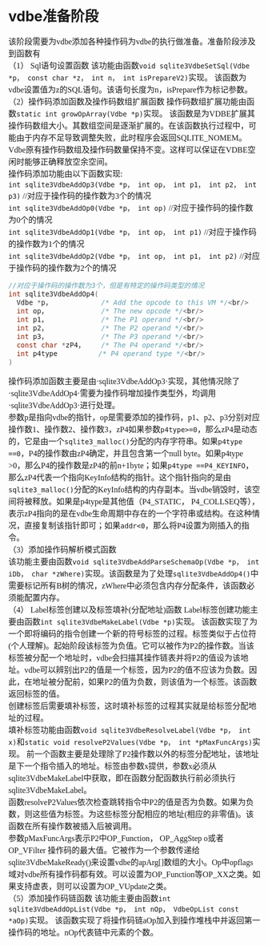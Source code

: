 # vdbe准备阶段
<font face="微软雅黑" size="3px">

该阶段需要为vdbe添加各种操作码为vdbe的执行做准备。准备阶段涉及到函数有  
（1） Sql语句设置函数
该功能由函数`void sqlite3VdbeSetSql(Vdbe *p， const char *z， int n， int isPrepareV2)`实现。
该函数为vdbe设置值为z的SQL语句。该语句长度为n，isPrepare作为标记参数。   
（2）操作码添加函数及操作码数组扩展函数
操作码数组扩展功能由函数`static int growOpArray(Vdbe *p)`实现。
该函数是为VDBE扩展其操作码数组大小。其数组空间是逐渐扩展的。在该函数执行过程中，可能由于内存不足导致调整失败，此时程序会返回SQLITE_NOMEM。Vdbe原有操作码数组及操作码数量保持不变。这样可以保证在VDBE空闲时能够正确释放空余空间。  
操作码添加功能由以下函数实现:  
`int sqlite3VdbeAddOp3(Vdbe *p， int op， int p1， int p2， int p3)` //对应于操作码的操作数为3个的情况  
`int sqlite3VdbeAddOp0(Vdbe *p， int op)` //对应于操作码的操作数为0个的情况  
`int sqlite3VdbeAddOp1(Vdbe *p， int op， int p1)` //对应于操作码的操作数为1个的情况  
`int sqlite3VdbeAddOp2(Vdbe *p， int op， int p1， int p2)` //对应于操作码的操作数为2个的情况  
```c
//对应于操作码的操作数为3个，但是有特定的操作码类型的情况
int sqlite3VdbeAddOp4(
  Vdbe *p，            /* Add the opcode to this VM */<br/>
  int op，             /* The new opcode */<br/>
  int p1，             /* The P1 operand */<br/>
  int p2，             /* The P2 operand */<br/>
  int p3，             /* The P3 operand */<br/>
  const char *zP4，    /* The P4 operand */<br/>
  int p4type          /* P4 operand type */<br/>
)
```
操作码添加函数主要是由·sqlite3VdbeAddOp3·实现，其他情况除了·sqlite3VdbeAddOp4·需要为操作码增加操作类型外，均调用·sqlite3VdbeAddOp3·进行处理。  
参数p是指向vdbe的指针，op是需要添加的操作码，p1、p2、p3分别对应操作数1、操作数2、操作数3，zP4如果参数`p4type>=0`，那么zP4是动态的，它是由一个`sqlite3_malloc()`分配的内存字符串。如果`p4type ==0`，P4的操作数由zP4确定，并且包含第一个null byte。如果p4type >0，那么P4的操作数是zP4的前n+1byte；如果`p4type ==P4_KEYINFO`，那么zP4代表一个指向KeyInfo结构的指针。这个指针指向的是由`sqlite3_malloc()`分配的KeyInfo结构的内存副本。当vdbe销毁时，该空间将被释放。如果是p4type是其他值（P4_STATIC， P4_COLLSEQ等），表示zP4指向的是在vdbe生命周期中存在的一个字符串或结构。在这种情况，直接复制该指针即可；如果`addr<0`，那么将P4设置为刚插入的指令。  
（3）添加操作码解析模式函数  
该功能主要由函数`void sqlite3VdbeAddParseSchemaOp(Vdbe *p， int iDb， char *zWhere)`实现。该函数是为了处理`sqlite3VdbeAddOp4()`中需要标记所有B树的情况，zWhere中必须包含内存分配条件，该函数必须能配置内存。  
（4） Label标签创建以及标签填补(分配地址)函数
Label标签创建功能主要由函数`int sqlite3VdbeMakeLabel(Vdbe *p)`实现。
该函数实现了为一个即将编码的指令创建一个新的符号标签的过程。标签类似于占位符(个人理解)。起始阶段该标签为负值。它可以被作为P2的操作数。当该标签被分配一个地址时，vdbe会扫描其操作链表并将P2的值设为该地址。vdbe可以辨别出P2的值是一个标签，因为P2的值不应该为负数。因此，在地址被分配前，如果P2的值为负数，则该值为一个标签。该函数返回标签的值。  
创建标签后需要填补标签，这时填补标签的过程其实就是给标签分配地址的过程。  
填补标签功能由函数`void sqlite3VdbeResolveLabel(Vdbe *p， int x)`和`static void resolveP2Values(Vdbe *p， int *pMaxFuncArgs)`实现。
前一个函数主要是处理除了P2操作数以外的标签分配地址，该地址是下一个指令插入的地址。标签由参数x提供，参数x必须从sqlite3VdbeMakeLabel中获取，即在函数分配函数执行前必须执行sqlite3VdbeMakeLabel。  
函数resolveP2Values依次检查跳转指令中P2的值是否为负数。如果为负数，则这些值为标签。为这些标签分配相应的地址(相应的非零值)。该函数在所有操作数被插入后被调用。  
参数pMaxFuncArgs表示P2中OP_Function， OP_AggStep o或者 OP_VFilter 操作码的最大值。它被作为一个参数传递给sqlite3VdbeMakeReady()来设置vdbe的apArg[]数组的大小。Op中opflags域对vdbe所有操作码都有效。可以设置为OP_Function等OP_XX之类。如果支持虚表，则可以设置为OP_VUpdate之类。  
（5）添加操作码链函数
该功能主要由函数`int sqlite3VdbeAddOpList(Vdbe *p， int nOp， VdbeOpList const *aOp)`实现。
该函数实现了将操作码链aOp加入到操作堆栈中并返回第一操作码的地址。nOp代表链中元素的个数。
